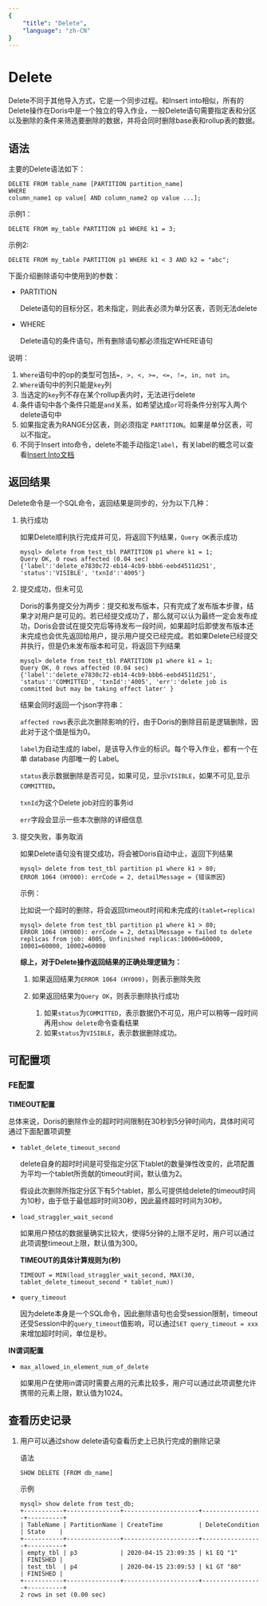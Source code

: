 ```yaml
---
{
    "title": "Delete",
    "language": "zh-CN"
}
---
```


<!-- 
Licensed to the Apache Software Foundation (ASF) under one
or more contributor license agreements.  See the NOTICE file
distributed with this work for additional information
regarding copyright ownership.  The ASF licenses this file
to you under the Apache License, Version 2.0 (the
"License"); you may not use this file except in compliance
with the License.  You may obtain a copy of the License at

  http://www.apache.org/licenses/LICENSE-2.0

Unless required by applicable law or agreed to in writing,
software distributed under the License is distributed on an
"AS IS" BASIS, WITHOUT WARRANTIES OR CONDITIONS OF ANY
KIND, either express or implied.  See the License for the
specific language governing permissions and limitations
under the License.
-->

# Delete

Delete不同于其他导入方式，它是一个同步过程。和Insert into相似，所有的Delete操作在Doris中是一个独立的导入作业，一般Delete语句需要指定表和分区以及删除的条件来筛选要删除的数据，并将会同时删除base表和rollup表的数据。

## 语法

主要的Delete语法如下：

```
DELETE FROM table_name [PARTITION partition_name]
WHERE
column_name1 op value[ AND column_name2 op value ...];
```

示例1：

```
DELETE FROM my_table PARTITION p1 WHERE k1 = 3;
```

示例2:

```
DELETE FROM my_table PARTITION p1 WHERE k1 < 3 AND k2 = "abc";
```

下面介绍删除语句中使用到的参数：

* PARTITION
	
	Delete语句的目标分区，若未指定，则此表必须为单分区表，否则无法delete

* WHERE
	
	Delete语句的条件语句，所有删除语句都必须指定WHERE语句

说明：

1. `Where`语句中的op的类型可包括`=, >, <, >=, <=, !=, in, not in`。
2. `Where`语句中的列只能是`key`列
3.  当选定的`key`列不存在某个rollup表内时，无法进行delete
4.  条件语句中各个条件只能是`and`关系，如希望达成`or`可将条件分别写入两个delete语句中
5.  如果指定表为RANGE分区表，则必须指定 `PARTITION`。如果是单分区表，可以不指定。
6.  不同于Insert into命令，delete不能手动指定`label`，有关label的概念可以查看[Insert Into文档](./insert-into-manual.md)

## 返回结果

Delete命令是一个SQL命令，返回结果是同步的，分为以下几种：

1. 执行成功

	如果Delete顺利执行完成并可见，将返回下列结果，`Query OK`表示成功
	
	```
	mysql> delete from test_tbl PARTITION p1 where k1 = 1;
    Query OK, 0 rows affected (0.04 sec)
    {'label':'delete_e7830c72-eb14-4cb9-bbb6-eebd4511d251', 'status':'VISIBLE', 'txnId':'4005'}
	```
	
2. 提交成功，但未可见

    Doris的事务提交分为两步：提交和发布版本，只有完成了发布版本步骤，结果才对用户是可见的。若已经提交成功了，那么就可以认为最终一定会发布成功，Doris会尝试在提交完后等待发布一段时间，如果超时后即使发布版本还未完成也会优先返回给用户，提示用户提交已经完成。若如果Delete已经提交并执行，但是仍未发布版本和可见，将返回下列结果
    
    ```
	mysql> delete from test_tbl PARTITION p1 where k1 = 1;
    Query OK, 0 rows affected (0.04 sec)
    {'label':'delete_e7830c72-eb14-4cb9-bbb6-eebd4511d251', 'status':'COMMITTED', 'txnId':'4005', 'err':'delete job is committed but may be taking effect later' }
	```
	
    结果会同时返回一个json字符串：
	
    `affected rows`表示此次删除影响的行，由于Doris的删除目前是逻辑删除，因此对于这个值是恒为0。
    
    `label`为自动生成的 label，是该导入作业的标识。每个导入作业，都有一个在单 database 内部唯一的 Label。
    
    `status`表示数据删除是否可见，如果可见，显示`VISIBLE`，如果不可见,显示`COMMITTED`。
    
    `txnId`为这个Delete job对应的事务id
    
    `err`字段会显示一些本次删除的详细信息
	
3. 提交失败，事务取消

    如果Delete语句没有提交成功，将会被Doris自动中止，返回下列结果
    
    ```
	mysql> delete from test_tbl partition p1 where k1 > 80;
    ERROR 1064 (HY000): errCode = 2, detailMessage = {错误原因}
	```
	
    示例：
    
    比如说一个超时的删除，将会返回timeout时间和未完成的`(tablet=replica)`

    ```
	mysql> delete from test_tbl partition p1 where k1 > 80;
    ERROR 1064 (HY000): errCode = 2, detailMessage = failed to delete replicas from job: 4005, Unfinished replicas:10000=60000, 10001=60000, 10002=60000
	```
	
    **综上，对于Delete操作返回结果的正确处理逻辑为：**
    
    1. 如果返回结果为`ERROR 1064 (HY000)`，则表示删除失败
    
    2. 如果返回结果为`Query OK`，则表示删除执行成功

    	1. 如果`status`为`COMMITTED`，表示数据仍不可见，用户可以稍等一段时间再用`show delete`命令查看结果
    	2. 如果`status`为`VISIBLE`，表示数据删除成功。

## 可配置项

### FE配置

**TIMEOUT配置**

总体来说，Doris的删除作业的超时时间限制在30秒到5分钟时间内，具体时间可通过下面配置项调整

* `tablet_delete_timeout_second`

   delete自身的超时时间是可受指定分区下tablet的数量弹性改变的，此项配置为平均一个tablet所贡献的timeout时间，默认值为2。
   
   假设此次删除所指定分区下有5个tablet，那么可提供给delete的timeout时间为10秒，由于低于最低超时时间30秒，因此最终超时时间为30秒。
   
* `load_straggler_wait_second`

  如果用户预估的数据量确实比较大，使得5分钟的上限不足时，用户可以通过此项调整timeout上限，默认值为300。
  
   **TIMEOUT的具体计算规则为(秒)**
  
  `TIMEOUT = MIN(load_straggler_wait_second, MAX(30, tablet_delete_timeout_second * tablet_num))`
  
* `query_timeout`
  
  因为delete本身是一个SQL命令，因此删除语句也会受session限制，timeout还受Session中的`query_timeout`值影响，可以通过`SET query_timeout = xxx`来增加超时时间，单位是秒。
  
**IN谓词配置**

* `max_allowed_in_element_num_of_delete`
   
  如果用户在使用in谓词时需要占用的元素比较多，用户可以通过此项调整允许携带的元素上限，默认值为1024。
   
## 查看历史记录
	
1. 用户可以通过show delete语句查看历史上已执行完成的删除记录

	语法

	```
	SHOW DELETE [FROM db_name]
	```
	
	示例
	
	```
	mysql> show delete from test_db;
	+-----------+---------------+---------------------+-----------------+----------+
	| TableName | PartitionName | CreateTime          | DeleteCondition | State    |
	+-----------+---------------+---------------------+-----------------+----------+
	| empty_tbl | p3            | 2020-04-15 23:09:35 | k1 EQ "1"       | FINISHED |
	| test_tbl  | p4            | 2020-04-15 23:09:53 | k1 GT "80"      | FINISHED |
	+-----------+---------------+---------------------+-----------------+----------+
	2 rows in set (0.00 sec)
	```
	
